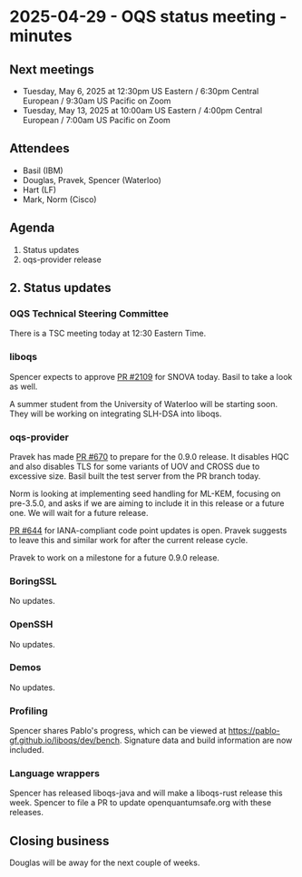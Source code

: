 # 2025-04-29 - OQS status meeting - minutes

## Next meetings

- Tuesday, May 6, 2025 at 12:30pm US Eastern / 6:30pm Central European / 9:30am US Pacific on Zoom
- Tuesday, May 13, 2025 at 10:00am US Eastern / 4:00pm Central European / 7:00am US Pacific on Zoom

## Attendees

- Basil (IBM)
- Douglas, Pravek, Spencer (Waterloo)
- Hart (LF)
- Mark, Norm (Cisco)

## Agenda

1. Status updates
2. oqs-provider release

## 2. Status updates

### OQS Technical Steering Committee

There is a TSC meeting today at 12:30 Eastern Time.

### liboqs

Spencer expects to approve [PR #2109](https://github.com/open-quantum-safe/liboqs/pull/2109) for SNOVA today.
Basil to take a look as well.

A summer student from the University of Waterloo will be starting soon.
They will be working on integrating SLH-DSA into liboqs.

### oqs-provider

Pravek has made [PR #670](https://github.com/open-quantum-safe/oqs-provider/pull/670) to prepare for the 0.9.0 release.
It disables HQC and also disables TLS for some variants of UOV and CROSS due to excessive size.
Basil built the test server from the PR branch today.

Norm is looking at implementing seed handling for ML-KEM, focusing on pre-3.5.0, and asks if we are aiming to include it in this release or a future one.
We will wait for a future release.

[PR #644](https://github.com/open-quantum-safe/oqs-provider/pull/644) for IANA-compliant code point updates is open.
Pravek suggests to leave this and similar work for after the current release cycle.

Pravek to work on a milestone for a future 0.9.0 release.

### BoringSSL

No updates.

### OpenSSH

No updates.

### Demos

No updates.

### Profiling

Spencer shares Pablo's progress, which can be viewed at https://pablo-gf.github.io/liboqs/dev/bench.
Signature data and build information are now included.

### Language wrappers

Spencer has released liboqs-java and will make a liboqs-rust release this week.
Spencer to file a PR to update openquantumsafe.org with these releases.

## Closing business

Douglas will be away for the next couple of weeks.
